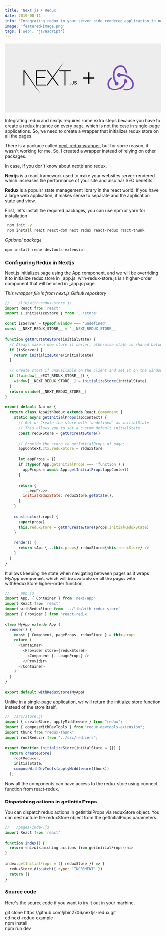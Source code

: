 ```yaml
---
title: 'Next.js + Redux'
date: 2019-08-11
info: 'Integrating redux to your server side rendered application in nextjs'
image: 'featured-image.png'
tags: ['web', 'javascript']
---
```


![Next.js + Redux](featured-image.png)

Integrating redux and nextjs requires some extra steps because you have to create a redux instance on every page, which is not the case in single-page applications. So, we need to create a wrapper that initializes redux store on all the pages.

There is a package called [next-redux-wrapper](https://github.com/kirill-konshin/next-redux-wrapper), but for some reason, it wasn't working for me. So, I created a wrapper instead of relying on other packages.

In case, if you don't know about nextjs and redux,

**Nextjs** is a react framework used to make your websites server-rendered which increases the performance of your site and also has SEO benefits.

**Redux** is a popular state management library in the react world. If you have a large web application, it makes sense to separate and the application state and view.

First, let's install the required packages, you can use npm or yarn for installation

```bash
 npm init -y
 npm install react react-dom next redux react-redux react-thunk
```

_Optional package_

```bash
npm install redux-devtools-extension
```

### Configuring Redux in Nextjs

Next.js initializes page using the App component, and we will be overriding it to initialize redux store in \_app.js.
with-redux-store.js is a higher-order component that will be used in \_app.js page.

_This wrapper file is from next.js Github repository_

```js
//    /lib/with-redux-store.js
import React from 'react'
import { initializeStore } from '../store'

const isServer = typeof window === 'undefined'
const __NEXT_REDUX_STORE__ = '__NEXT_REDUX_STORE__'

function getOrCreateStore(initialState) {
  // Always make a new store if server, otherwise state is shared between requests
  if (isServer) {
    return initializeStore(initialState)
  }

  // Create store if unavailable on the client and set it on the window object
  if (!window[__NEXT_REDUX_STORE__]) {
    window[__NEXT_REDUX_STORE__] = initializeStore(initialState)
  }
  return window[__NEXT_REDUX_STORE__]
}

export default App => {
  return class AppWithRedux extends React.Component {
    static async getInitialProps(appContext) {
      // Get or Create the store with `undefined` as initialState
      // This allows you to set a custom default initialState
      const reduxStore = getOrCreateStore()

      // Provide the store to getInitialProps of pages
      appContext.ctx.reduxStore = reduxStore

      let appProps = {}
      if (typeof App.getInitialProps === 'function') {
        appProps = await App.getInitialProps(appContext)
      }

      return {
        ...appProps,
        initialReduxState: reduxStore.getState(),
      }
    }

    constructor(props) {
      super(props)
      this.reduxStore = getOrCreateStore(props.initialReduxState)
    }

    render() {
      return <App {...this.props} reduxStore={this.reduxStore} />
    }
  }
}
```

It allows keeping the state when navigating between pages as it wraps MyApp component, which will be available on all the pages with withReduxStore higher-order function.

```js
//   \_app.js
import App, { Container } from 'next/app'
import React from 'react'
import withReduxStore from '../lib/with-redux-store'
import { Provider } from 'react-redux'

class MyApp extends App {
  render() {
    const { Component, pageProps, reduxStore } = this.props
    return (
      <Container>
        <Provider store={reduxStore}>
          <Component {...pageProps} />
        </Provider>
      </Container>
    )
  }
}

export default withReduxStore(MyApp)
```

Unlike in a single-page application, we will return the initialize store function instead of the store itself.

```js
//  /src/store.js
import { createStore, applyMiddleware } from "redux";
import { composeWithDevTools } from "redux-devtools-extension";
import thunk from "redux-thunk";
import rootReducer from "../src/reducers";

export function initializeStore(initialState = {}) {
  return createStore(
    rootReducer,
    initialState,
    composeWithDevTools(applyMiddleware(thunk))
  );

```

Now all the components can have access to the redux store using connect function from react-redux.

### Dispatching actions in getInitialProps

You can dispatch redux actions in getInitialProps via reduxStore object. You can destructure the reduxStore object from the getInitialProps parameters.

```js
//   /pages/index.js
import React from 'react'

function index() {
  return <h1>Dispatching actions from getInitialProps</h1>
}

index.getInitialProps = ({ reduxStore }) => {
  reduxStore.dispatch({ type: 'INCREMENT' })
  return {}
}
```

### Source code

Here's the source code if you want to try it out in your machine.

<div class="code-line">
 git clone https://github.com/jibin2706/nextjs-redux.git<br />
 cd next-redux-example <br />
 npm install <br />
 npm run dev<br />
</div>
